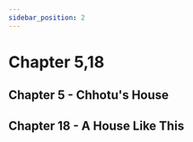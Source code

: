 ```yaml
---
sidebar_position: 2
---
```


# Chapter 5,18 


## Chapter 5 - Chhotu's House

## Chapter 18 - A House Like This




